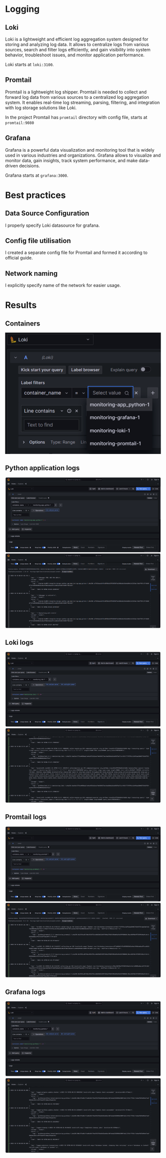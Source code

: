 # Logging

## Loki

Loki is a lightweight and efficient log aggregation system designed for storing and analyzing log data. 
It allows to centralize logs from various sources, search and filter logs efficiently, and gain visibility into system behavior, 
troubleshoot issues, and monitor application performance.

Loki starts at `loki:3100`.

## Promtail

Promtail is a lightweight log shipper. Promtail is needed to collect and forward log data from various sources to 
a centralized log aggregation system. It enables real-time log streaming, parsing, filtering, and 
integration with log storage solutions like Loki.

In the project Promtail has `promtail` directory with config file, starts at `promtail:9080`

## Grafana

Grafana is a powerful data visualization and monitoring tool that is widely used in various 
industries and organizations. Grafana allows to visualize and monitor data, gain insights, track system performance, 
and make data-driven decisions.

Grafana starts at `grafana:3000`.

# Best practices

## Data Source Configuration

I properly specify Loki datasource for grafana.

## Config file utilisation

I created a separate config file for Promtail and formed it according to official guide.

## Network naming

I explicitly specify name of the network for easier usage.

# Results

## Containers

![Containers](./assets/containers.png)

## Python application logs

![Python application 1](./assets/python_app-1.png)
![Python application 2](./assets/python_app-2.png)

## Loki logs

![Loki 1](./assets/loki-1.png)
![Loki 2](./assets/loki-2.png)

## Promtail logs

![Promtail 1](./assets/promtail-1.png)
![Promtail 2](./assets/promtail-2.png)

## Grafana logs

![Grafana 1](./assets/grafana-1.png)
![Grafana 2](./assets/grafana-2.png)